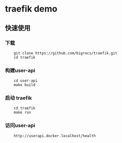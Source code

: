 # traefik demo

## 快速使用
### 下载
```
    git clone https://github.com/bigrocs/traefik.git
    cd traefik
```
### 构建user-api
```
    cd user-api
    make build
```

### 启动 traefik
```
    cd traefik
    make run
```
### 访问user-api
```
    http://userapi.docker.localhost/health
```